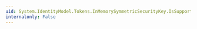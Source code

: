 ```yaml
---
uid: System.IdentityModel.Tokens.InMemorySymmetricSecurityKey.IsSupportedAlgorithm(System.String)
internalonly: False
---
```


